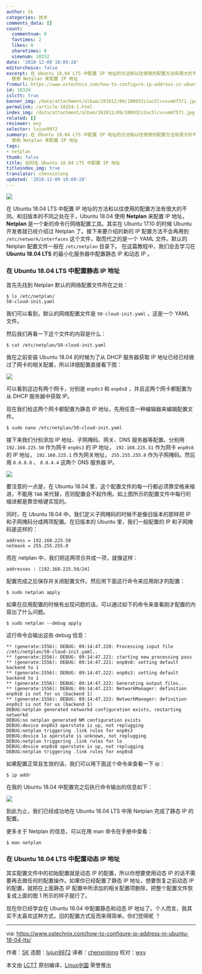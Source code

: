 ```yaml
---
author: Sk
categories: 技术
comments_data: []
count:
  commentnum: 0
  favtimes: 2
  likes: 0
  sharetimes: 0
  viewnum: 18152
date: '2018-12-09 10:09:28'
editorchoice: false
excerpt: 在 Ubuntu 18.04 LTS 中配置 IP 地址的方法和以往使用的配置方法有很大的不同。和旧版本的不同之处在于，Ubuntu 18.04
  使用 Netplan 来配置 IP 地址
fromurl: https://www.ostechnix.com/how-to-configure-ip-address-in-ubuntu-18-04-lts/
id: 10324
islctt: true
banner_img: /data/attachment/album/201812/09/100932s1ac5lcvvvm6f5f1.jpg
permalink: /article-10324-1.html
index_img: /data/attachment/album/201812/09/100932s1ac5lcvvvm6f5f1.jpg.thumb.jpg
related: []
reviewer: wxy
selector: lujun9972
summary: 在 Ubuntu 18.04 LTS 中配置 IP 地址的方法和以往使用的配置方法有很大的不同。和旧版本的不同之处在于，Ubuntu 18.04
  使用 Netplan 来配置 IP 地址
tags:
- netplan
thumb: false
title: 如何在 Ubuntu 18.04 LTS 中配置 IP 地址
titleindex_img: true
translator: chenxinlong
updated: '2018-12-09 10:09:28'
---
```


![](/data/attachment/album/201812/09/100932s1ac5lcvvvm6f5f1.jpg)


在 Ubuntu 18.04 LTS 中配置 IP 地址的方法和以往使用的配置方法有很大的不同。和旧版本的不同之处在于，Ubuntu 18.04 使用 **Netplan** 来配置 IP 地址，**Netplan** 是一个新的命令行网络配置工具。其实在 Ubuntu 17.10 的时候 Ubuntu 开发者就已经介绍过 Netplan 了。接下来要介绍的新的 IP 配置方法不会再用到 `/etc/network/interfaces` 这个文件，取而代之的是一个 YAML 文件。默认的 Netplan 配置文件一般在 `/etc/netplan` 目录下。 在这篇教程中，我们会去学习在 **Ubuntu 18.04 LTS** 的最小化服务器中配置静态 IP 和动态 IP 。


### 在 Ubuntu 18.04 LTS 中配置静态 IP 地址


首先先找到 Netplan 默认的网络配置文件所在之处：



```
$ ls /etc/netplan/
50-cloud-init.yaml
```

我们可以看到，默认的网络配置文件是 `50-cloud-init.yaml` ，这是一个 YAML 文件。


然后我们再看一下这个文件的内容是什么：



```
$ cat /etc/netplan/50-cloud-init.yaml
```

我在之前安装 Ubuntu 18.04 的时候为了从 DHCP 服务器获取 IP 地址已经已经做过了网卡的相关配置，所以详细配置直接看下图：


![](/data/attachment/album/201812/09/100932lxoff3pq4cg4siiu.png)


可以看到这边有两个网卡，分别是 `enp0s3` 和 `enp0s8` ，并且这两个网卡都配置为从 DHCP 服务器中获取 IP。


现在我们给这两个网卡都配置为静态 IP 地址，先用任意一种编辑器来编辑配置文件。



```
$ sudo nano /etc/netplan/50-cloud-init.yaml
```

接下来我们分别添加 IP 地址、子网掩码、网关、DNS 服务器等配置。分别用 `192.168.225.50` 作为网卡 `enp0s3` 的 IP 地址， `192.168.225.51` 作为网卡 `enp0s8` 的 IP 地址， `192.168.225.1` 作为网关地址， `255.255.255.0` 作为子网掩码。然后用 `8.8.8.8` 、 `8.8.4.4` 这两个 DNS 服务器 IP。


![](/data/attachment/album/201812/09/100933hgugugql5xww50wr.png)


要注意的一点是，在 Ubuntu 18.04 里，这个配置文件的每一行都必须靠空格来缩进，不能用 `TAB` 来代替，否则配置会不起作用。如上图所示的配置文件中每行的缩进都是靠空格键实现的。


同时，在 Ubuntu 18.04 中，我们定义子网掩码的时候不是像旧版本的那样把 IP 和子网掩码分成两项配置。在旧版本的 Ubuntu 里，我们一般配置的 IP 和子网掩码是这样的：



```
address = 192.168.225.50
netmask = 255.255.255.0
```

而在 netplan 中，我们把这两项合并成一项，就像这样：



```
addresses : [192.168.225.50/24]
```

配置完成之后保存并关闭配置文件。然后用下面这行命令来应用刚才的配置：



```
$ sudo netplan apply
```

如果在应用配置的时候有出现问题的话，可以通过如下的命令来查看刚才配置的内容出了什么问题。



```
$ sudo netplan --debug apply
```

这行命令会输出这些 debug 信息：



```
** (generate:1556): DEBUG: 09:14:47.220: Processing input file //etc/netplan/50-cloud-init.yaml..
** (generate:1556): DEBUG: 09:14:47.221: starting new processing pass
** (generate:1556): DEBUG: 09:14:47.221: enp0s8: setting default backend to 1
** (generate:1556): DEBUG: 09:14:47.222: enp0s3: setting default backend to 1
** (generate:1556): DEBUG: 09:14:47.222: Generating output files..
** (generate:1556): DEBUG: 09:14:47.223: NetworkManager: definition enp0s8 is not for us (backend 1)
** (generate:1556): DEBUG: 09:14:47.223: NetworkManager: definition enp0s3 is not for us (backend 1)
DEBUG:netplan generated networkd configuration exists, restarting networkd
DEBUG:no netplan generated NM configuration exists
DEBUG:device enp0s3 operstate is up, not replugging
DEBUG:netplan triggering .link rules for enp0s3
DEBUG:device lo operstate is unknown, not replugging
DEBUG:netplan triggering .link rules for lo
DEBUG:device enp0s8 operstate is up, not replugging
DEBUG:netplan triggering .link rules for enp0s8
```

如果配置正常且生效的话，我们可以用下面这个命令来查看一下 ip：



```
$ ip addr
```

在我的 Ubuntu 18.04 中配置完之后执行命令输出的信息如下：


![](/data/attachment/album/201812/09/100934op23ymnn3wapzbxp.png)


到此为止，我们已经成功地在 Ubuntu 18.04 LTS 中用 Netplan 完成了静态 IP 的配置。


更多关于 Netplan 的信息，可以在用 man 命令在手册中查看：



```
$ man netplan
```

### 在 Ubuntu 18.04 LTS 中配置动态 IP 地址


其实配置文件中的初始配置就是动态 IP 的配置，所以你想要使用动态 IP 的话不需要再去做任何的配置操作。如果你已经配置了静态 IP 地址，想要恢复之前动态 IP 的配置，就把在上面静态 IP 配置中所添加的相关配置项删除，把整个配置文件恢复成上面的图 1 所示的样子就行了。


现在你已经学会在 Ubuntu 18.04 中配置静态和动态 IP 地址了。个人而言，我其实不太喜欢这种方式，旧的配置方式反而来得简单。你们觉得呢 ？




---


via: <https://www.ostechnix.com/how-to-configure-ip-address-in-ubuntu-18-04-lts/>


作者：[SK](https://www.ostechnix.com/author/sk/) 选题：[lujun9972](https://github.com/lujun9972) 译者：[chenxinlong](https://github.com/chenxinlong) 校对：[wxy](https://github.com/wxy)


本文由 [LCTT](https://github.com/LCTT/TranslateProject) 原创编译，[Linux中国](https://linux.cn/) 荣誉推出